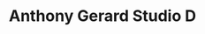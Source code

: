 ---
title: "Anthony Gerard Studio D"
url: /lincoln-park/anthony-gerard-studio-d/
shop: hairdresser
---
